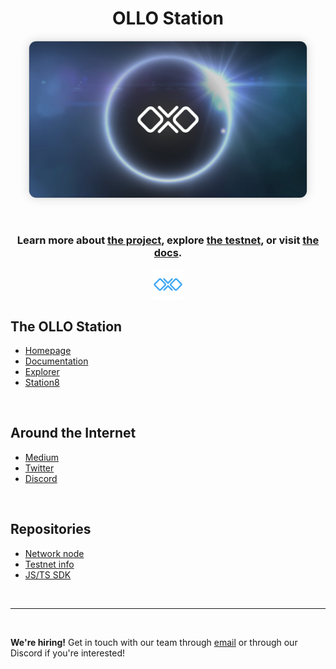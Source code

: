 <div align="center">

<h1>OLLO Station</h1>

<img src="../assets/light.jpg" height="250" style="border-radius: 12px; box-shadow: 0px 0px 16px rgba(0,0,0,0.15); border: 1px solid rgba(0,0,0,0.2)"/>
<br/>

<p align="center">
<br/>
<h3>Learn more about <a href="https://ollostation.zone">the project</a>, explore <a href="https://explorer.ollo.zone">the testnet</a>, or visit <a href="https://docs.ollo.zone">the docs</a>.</h3>
</p>


<img src="../assets/logo.png" height="50" align="center"/>



</div>

## The OLLO Station

+ [Homepage](https://ollostation.zone/)
+ [Documentation](https://docs.ollo.zone/)
+ [Explorer](https://explorer.ollo.zone/)
+ [Station8](https://station8.zone)

<br/>

## Around the Internet

+ [Medium](https://medium.com/@OllOStation)
+ [Twitter](https://twitter.com/OllOStation)
+ [Discord](https://discord.gg/euGcGgdq7M)

<br/>

## Repositories

+ [Network node](https://github.com/ollo-station/ollo)
+ [Testnet info](https://github.com/ollo-station/networks)
+ [JS/TS SDK](https://github.com/ollo-station/ollojs)

<br/>

---

<br/>

**We're hiring!** Get in touch with our team through [email](jobs@station8.zone) or through our Discord if you're interested!
